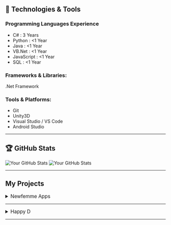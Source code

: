 ## 🔧 Technologies & Tools

### Programming Languages Experience
  - C# : 3 Years
  - Python : <1 Year
  - Java : <1 Year
  - VB.Net : <1 Year
  - JavaScript : <1 Year
  - SQL : <1 Year
### Frameworks & Libraries: 
  .Net Framework 
  
### Tools & Platforms:
  - Git
  - Unity3D
  - Visual Studio / VS Code
  - Android Studio

---

## 🏆 GitHub Stats

![Your GitHub Stats](https://github-readme-stats.vercel.app/api?username=herghys&show_icons=true&theme=radical&include_all_commits=true&rank_icon=github)
![Your GitHub Stats](https://github-readme-stats.vercel.app/api/top-langs?username=herghys&theme=radical&layout=compact&langs_count=10)

---

## My Projects

<details>
  <summary style="font-size: 1.1em;" >Newfemme Apps</summary>

[Projects no longer on PlayStore](#)
  <p>Detailed information about Project 1:</p>

  <div style="display: flex; gap: 10px;">
    <img src="https://via.placeholder.com/300x200.png?text=Project+1+-+Screenshot+1" alt="Project 1 Screenshot 1" style="width: 300px; height: 200px; border-radius: 8px;"/>
    <img src="https://via.placeholder.com/300x200.png?text=Project+1+-+Screenshot+2" alt="Project 1 Screenshot 2" style="width: 300px; height: 200px; border-radius: 8px;"/>
    <img src="https://via.placeholder.com/300x200.png?text=Project+1+-+Screenshot+3" alt="Project 1 Screenshot 3" style="width: 300px; height: 200px; border-radius: 8px;"/>
  </div>
  

  **Technologies used**: 
  - Unity3D
  - C#
  
  **Features**: 
  - Responsive design
  - User authentication
  - OAuth integration
  - Voice Recognition
  - Menstrual Tracker
  - Daily Water Tracker
  - Minigames
  
  **Challenges**: 
  - Implementing OAuth for social logins  
  - Implementing Voice Recongnition
  - Implementing Menstrual Tracker
  - Implementing Webview Implementation for Unity3D - Android Build
  - Implementing REST API
  
  **Development Tasks**
  - Develop Newfemme Apps (Initial Apps)
  - Develop Cinda
  - Create and Help in GDD and manage store listing
  - Provide API Connection modules for team
  - Provide custom created extension
  - Provide various authentication method, eg: Google Sign-In, Apple Sign-In
  - Provide SDK Implementation, eg: Google In-App Update
  - Optimization

  **Debugging Tools**:
   Unity Profiler, Visual Studio Debugger

   **Testing**: Playtesting using Unity and Build (Manual Test)


  
</details>

-------

<details>
  <summary style="font-size: 1.1em;">Happy D</summary>
  <p>Detailed information about Project 1:</p>

  <div style="display: flex; gap: 10px;">
    <img src="https://via.placeholder.com/300x200.png?text=Project+1+-+Screenshot+1" alt="Project 1 Screenshot 1" style="width: 300px; height: 200px; border-radius: 8px;"/>
    <img src="https://via.placeholder.com/300x200.png?text=Project+1+-+Screenshot+2" alt="Project 1 Screenshot 2" style="width: 300px; height: 200px; border-radius: 8px;"/>
    <img src="https://via.placeholder.com/300x200.png?text=Project+1+-+Screenshot+3" alt="Project 1 Screenshot 3" style="width: 300px; height: 200px; border-radius: 8px;"/>
  </div>
  
  **Technologies used**: 
  - Unity3D
  - C#
  
  **Features**: 
  - Responsive design
  - User authentication
  - OAuth integration
  - Voice Recognition
  - Menstrual Tracker
  - Daily Water Tracker
  - Minigames
  - Gamification to help diabetes patient
  - 3D Avatar (ReadyPlayerMe)
  
  **Challenges**: 
  - Implementing OAuth for social logins  
  - Implementing Voice Recongnition
  - Implementing Menstrual Tracker
  - Implementing Webview Implementation for Unity3D - Android Build
  - Implementing REST API
  - Implementing Gamification
  - Implementing ReadyPlayerMe SDK into Unity
  
  [Never Published](#)
</details>

---